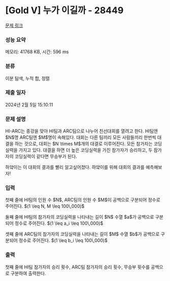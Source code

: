 # [Gold V] 누가 이길까 - 28449 

[문제 링크](https://www.acmicpc.net/problem/28449) 

### 성능 요약

메모리: 41768 KB, 시간: 596 ms

### 분류

이분 탐색, 누적 합, 정렬

### 제출 일자

2024년 2월 5일 15:10:11

### 문제 설명

<p>HI-ARC는 종강을 맞아 HI팀과 ARC팀으로 나누어 친선대회를 열려고 한다. HI팀엔 $N$명 ARC팀엔 $M$명이 속해있다. 대회는 다른 팀끼리 모든 사람들끼리 한번씩 대결을 하는 것으로, 대회는 $N \times M$개의 대결로 이루어진다. 모든 참가자는 코딩실력을 가지고 있다. 대결을 하면 더 높은 코딩실력을 가진 참가자가 승리하고, 두 참가자의 코딩실력이 같다면 무승부가 된다. </p>

<p>하얔이는 이 대회의 결과를 빨리 알고싶어졌다. 하얔이를 위해 대회의 결과를 예측해보자!</p>

### 입력 

 <p>첫째 줄에 HI팀의 인원 수 $N$, ARC팀의 인원 수 $M$이 공백으로 구분되어 정수로 주어진다. $(1 \leq N, M \leq 100\,000)$</p>

<p>둘째 줄에 HI팀의 참가자의 코딩실력을 나타내는 길이 $N$ 수열 $a$가 공백으로 구분되어 정수로 주어진다. $(1 \leq a_i \leq 100\,000)$ </p>

<p>셋째 줄에 ARC팀의 참가자의 코딩실력을 나타내는 길이 $M$ 수열 $b$가 공백으로 구분되어 정수로 주어진다. $(1 \leq b_i \leq 100\,000)$ </p>

### 출력 

 <p>첫째 줄에 HI팀 참가자의 승리 횟수, ARC팀 참가자의 승리 횟수, 무승부 횟수를 공백으로 구분하여 출력한다.</p>

